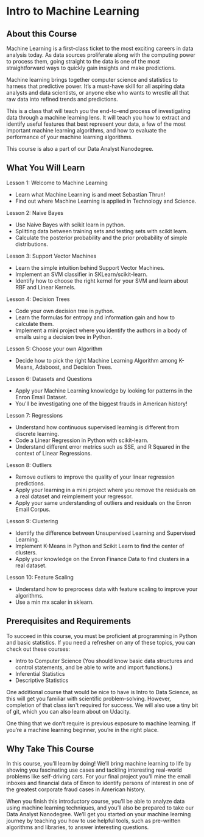 # Intro to Machine Learning

## About this Course
Machine Learning is a first-class ticket to the most exciting careers in data
analysis today. As data sources proliferate along with the computing power to
process them, going straight to the data is one of the most straightforward ways
to quickly gain insights and make predictions.

Machine learning brings together computer science and statistics to harness that
predictive power. It’s a must-have skill for all aspiring data analysts and data
scientists, or anyone else who wants to wrestle all that raw data into refined
trends and predictions.

This is a class that will teach you the end-to-end process of investigating data
through a machine learning lens. It will teach you how to extract and identify
useful features that best represent your data, a few of the most important
machine learning algorithms, and how to evaluate the performance of your machine
learning algorithms.

This course is also a part of our Data Analyst Nanodegree.

## What You Will Learn
Lesson 1: Welcome to Machine Learning
- Learn what Machine Learning is and meet Sebastian Thrun!
- Find out where Machine Learning is applied in Technology and Science.

Lesson 2: Naive Bayes
- Use Naive Bayes with scikit learn in python.
- Splitting data between training sets and testing sets with scikit learn.
- Calculate the posterior probability and the prior probability of simple
distributions.

Lesson 3: Support Vector Machines
- Learn the simple intuition behind Support Vector Machines.
- Implement an SVM classifier in SKLearn/scikit-learn.
- Identify how to choose the right kernel for your SVM and learn about RBF and
Linear Kernels.

Lesson 4: Decision Trees
- Code your own decision tree in python.
- Learn the formulas for entropy and information gain and how to calculate them.
- Implement a mini project where you identify the authors in a body of emails
using a decision tree in Python.

Lesson 5: Choose your own Algorithm
- Decide how to pick the right Machine Learning Algorithm among K-Means,
Adaboost, and Decision Trees.

Lesson 6: Datasets and Questions
- Apply your Machine Learning knowledge by looking for patterns in the Enron
Email Dataset.
- You'll be investigating one of the biggest frauds in American history!

Lesson 7: Regressions
- Understand how continuous supervised learning is different from discrete
learning.
- Code a Linear Regression in Python with scikit-learn.
- Understand different error metrics such as SSE, and R Squared in the context
of Linear Regressions.

Lesson 8: Outliers
- Remove outliers to improve the quality of your linear regression predictions.
- Apply your learning in a mini project where you remove the residuals on a real
dataset and reimplement your regressor.
- Apply your same understanding of outliers and residuals on the Enron Email
Corpus.

Lesson 9: Clustering
- Identify the difference between Unsupervised Learning and Supervised Learning.
- Implement K-Means in Python and Scikit Learn to find the center of clusters.
- Apply your knowledge on the Enron Finance Data to find clusters in a real
dataset.

Lesson 10: Feature Scaling
- Understand how to preprocess data with feature scaling to improve your
algorithms.
- Use a min mx scaler in sklearn.

## Prerequisites and Requirements
To succeed in this course, you must be proficient at programming in Python and
basic statistics. If you need a refresher on any of these topics, you can check
out these courses:

* Intro to Computer Science (You should know basic data structures and control
  statements, and be able to write and import functions.)
* Inferential Statistics
* Descriptive Statistics

One additional course that would be nice to have is Intro to Data Science, as
this will get you familiar with scientific problem-solving. However, completion
of that class isn't required for success. We will also use a tiny bit of git,
which you can also learn about on Udacity.

One thing that we don’t require is previous exposure to machine learning. If
you’re a machine learning beginner, you’re in the right place.

## Why Take This Course
In this course, you’ll learn by doing! We’ll bring machine learning to life by
showing you fascinating use cases and tackling interesting real-world problems
like self-driving cars. For your final project you’ll mine the email inboxes
and financial data of Enron to identify persons of interest in one of the
greatest corporate fraud cases in American history.

When you finish this introductory course, you’ll be able to analyze data using
machine learning techniques, and you’ll also be prepared to take our Data
Analyst Nanodegree. We’ll get you started on your machine learning journey by
teaching you how to use helpful tools, such as pre-written algorithms and
libraries, to answer interesting questions.

